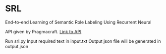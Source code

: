# SRL
End-to-end Learning of Semantic Role Labeling Using Recurrent Neural

API given by Pragmacraft.
<a href="https://market.mashape.com/pragmacraft/semantic-role-labeling">Link to API</a>

Run srl.py
Input required text in input.txt
Output json file will be generated in output.json
